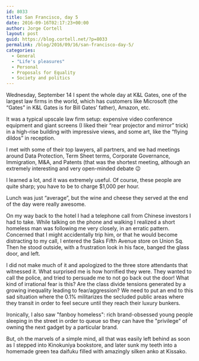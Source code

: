 ```yaml
---
id: 8033
title: San Francisco, day 5
date: 2016-09-16T02:17:23+00:00
author: Jorge Cortell
layout: post
guid: https://blog.cortell.net/?p=8033
permalink: /blog/2016/09/16/san-francisco-day-5/
categories:
  - General
  - "Life's pleasures"
  - Personal
  - Proposals for Equality
  - Society and politics
---
```

Wednesday, September 14 I spent the whole day at K&L Gates, one of the largest law firms in the world, which has customers like Microsoft (the “Gates” in K&L Gates is for Bill Gates’ father), Amazon, etc.

It was a typical upscale law firm setup: expensive video conference equipment and giant screens (I liked their “rear projector and mirror” trick) in a high-rise building with impressive views, and some art, like the “flying dildos” in reception.

I met with some of their top lawyers, all partners, and we had meetings around Data Protection, Term Sheet terms, Corporate Governance, Immigration, M&A, and Patents (that was the shortest meeting, although an extremely interesting and very open-minded debate 😉

I learned a lot, and it was extremely useful. Of course, these people are quite sharp; you have to be to charge $1,000 per hour.

Lunch was just “average”, but the wine and cheese they served at the end of the day were really awesome.

On my way back to the hotel I had a telephone call from Chinese investors I had to take. While talking on the phone and walking I realized a short homeless man was following me very closely, in an erratic pattern. Concerned that I might accidentally trip him, or that he would become distracting to my call, I entered the Saks Fifth Avenue store on Union Sq. Then he stood outside, with a frustration look in his face, banged the glass door, and left.

I did not make much of it and apologized to the three store attendants that witnessed it. What surprised me is how horrified they were. They wanted to call the police, and tried to persuade me to not go back out the door! What kind of irrational fear is this? Are the class divide tensions generated by a growing inequality leading to fear/aggression? We need to put an end to this sad situation where the 0.1% militarizes the secluded public areas where they transit in order to feel secure until they reach their luxury bunkers.

Ironically, I also saw "fanboy homeless": rich brand-obsessed young people sleeping in the street in order to queue so they can have the "privilege" of owning the next gadget by a particular brand. 

But, oh the marvels of a simple mind, all that was easily left behind as soon as I stepped into Kinokuniya bookstore, and later sunk my teeth into a homemade green tea daifuku filled with amazingly silken anko at Kissako.
